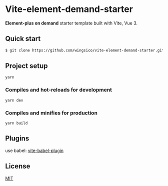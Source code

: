 # Vite-element-demand-starter

**Element-plus on demand** starter template built with Vite, Vue 3.

## Quick start

```bash
$ git clone https://github.com/wingsico/vite-element-demand-starter.git
```

## Project setup
```
yarn
```

### Compiles and hot-reloads for development
```
yarn dev
```

### Compiles and minifies for production
```
yarn build
```

## Plugins

use babel: [vite-babel-plugin](https://github.com/wingsico/vite-babel-plugin)

## License 

[MIT](https://opensource.org/licenses/MIT)
